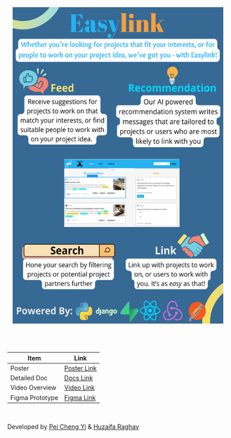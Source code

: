 <!-- <p align="center">
  <a>
    <img
      width="15%"
      src="https://raw.githubusercontent.com/SeekSaveServe/Easylink/main/src/Assets/Easylink%20Logo%20Full.png"
    />
  </a>
</p> -->

<!-- <div align="center">
  Made with 💙 using <br/><br/>
  <div align="center">
    <img src="https://img.shields.io/badge/React_Native-20232A?style=for-the-badge&logo=react&logoColor=61DAFB" /><img src="https://img.shields.io/badge/Expo-20232A?style=for-the-badge&logo=expo&logoColor=#000020"/><img src="https://img.shields.io/badge/python-20232A?style=for-the-badge&logo=python&logoColor=3776AB"/><img src="https://img.shields.io/badge/heroku-20232A?style=for-the-badge&logo=heroku&logoColor=430098"/><img src="https://img.shields.io/badge/firebase-20232A?style=for-the-badge&logo=firebase&logoColor=ffca28"/><img src="https://img.shields.io/badge/jest-20232A?style=for-the-badge&logo=jest&logoColor=C21325"/><img src="https://img.shields.io/badge/postman-20232A?style=for-the-badge&logo=postman&logoColor=FF6C37"/>
    </div>
</div> -->


<!-- ![-----------------------------------------------------------------] (https://raw.githubusercontent.com/andreasbm/readme/master/assets/lines/water.png)
 -->
<div align="center">
  <img src="https://raw.githubusercontent.com/SeekSaveServe/Easylink/main/.github/images/Milestone%20I%20poster.png" width="480" height="720">
</div>


<br/><br/>

| Item | Link                               |
|------------|-------------------------------------------|
|Poster    | [Poster Link](https://drive.google.com/file/d/1oNQk4ZUF8r40zXbpuJWs2pjOzV-xuV8N/view?usp=sharing) |
| Detailed Doc       | [Docs Link](https://docs.google.com/document/d/14df0svuI6hbuEBz3AFaZRu9XlCSBOMxT6ttG6P3Rrt8/edit?usp=sharing) |
| Video Overview | [Video Link](https://drive.google.com/file/d/1zjdBnr4mDW9adcGxWh4uDSPeoicFEeRm/view?usp=sharing) |
| Figma Prototype | [Figma Link](https://tinyurl.com/Easylink-figma) |
<br/>

<p>Developed by <a href="https://github.com/SeekSaveServe">Pei Cheng Yi</a> & <a href="https://github.com/huzaifa1712">Huzaifa Raghav</a></p>
